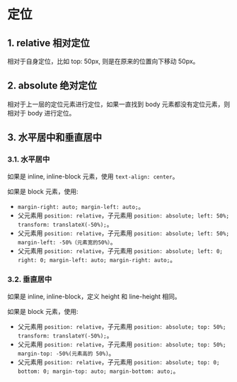 # 定位

## 1. relative 相对定位

相对于自身定位，比如 top: 50px, 则是在原来的位置向下移动 50px。

## 2. absolute 绝对定位

相对于上一层的定位元素进行定位，如果一直找到 body 元素都没有定位元素，则相对于 body 进行定位。

## 3. 水平居中和垂直居中

### 3.1. 水平居中

如果是 inline, inline-block 元素，使用 `text-align: center`。

如果是 block 元素，使用:

- `margin-right: auto; margin-left: auto;`。
- 父元素用 `position: relative`，子元素用 `position: absolute; left: 50%; transform: translateX(-50%);`。
- 父元素用 `position: relative`，子元素用 `position: absolute; left: 50%; margin-left: -50%（元素宽的50%）`。
- 父元素用 `position: relative`，子元素用 `position: absolute; left: 0; right: 0; margin-left: auto; margin-right: auto;`。

### 3.2. 垂直居中

如果是 inline, inline-block，定义 height 和 line-height 相同。

如果是 block 元素，使用:

- 父元素用 `position: relative`，子元素用 `position: absolute; top: 50%; transform: translateY(-50%);`。
- 父元素用 `position: relative`，子元素用 `position: absolute; top: 50%; margin-top: -50%(元素高的 50%)`。
- 父元素用 `position: relative`，子元素用 `position: absolute; top: 0; bottom: 0; margin-top: auto; margin-bottom: auto;`。
